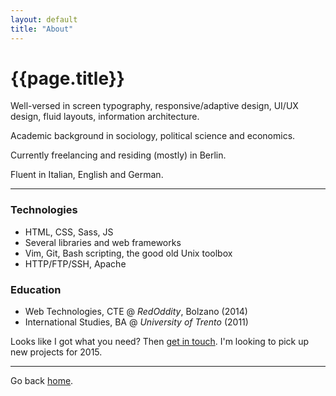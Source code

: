 ```yaml
---
layout: default
title: "About"
---
```


# {{page.title}}

Well-versed in screen typography, responsive/adaptive design, UI/UX design, fluid layouts, information architecture.

Academic background in sociology, political science and economics.

Currently freelancing and residing (mostly) in Berlin.

Fluent in Italian, English and German.

* * * * *

### Technologies

- HTML, CSS, Sass, JS
- Several libraries and web frameworks
- Vim, Git, Bash scripting, the good old Unix toolbox
- HTTP/FTP/SSH, Apache 

### Education

- Web Technologies, CTE @ *RedOddity*, Bolzano (2014)
- International Studies, BA @ *University of Trento* (2011)

Looks like I got what you need? Then [get in touch]({{site.url}}/contact). I'm looking to pick up new projects for 2015.

* * * * *

Go back [home](/).
